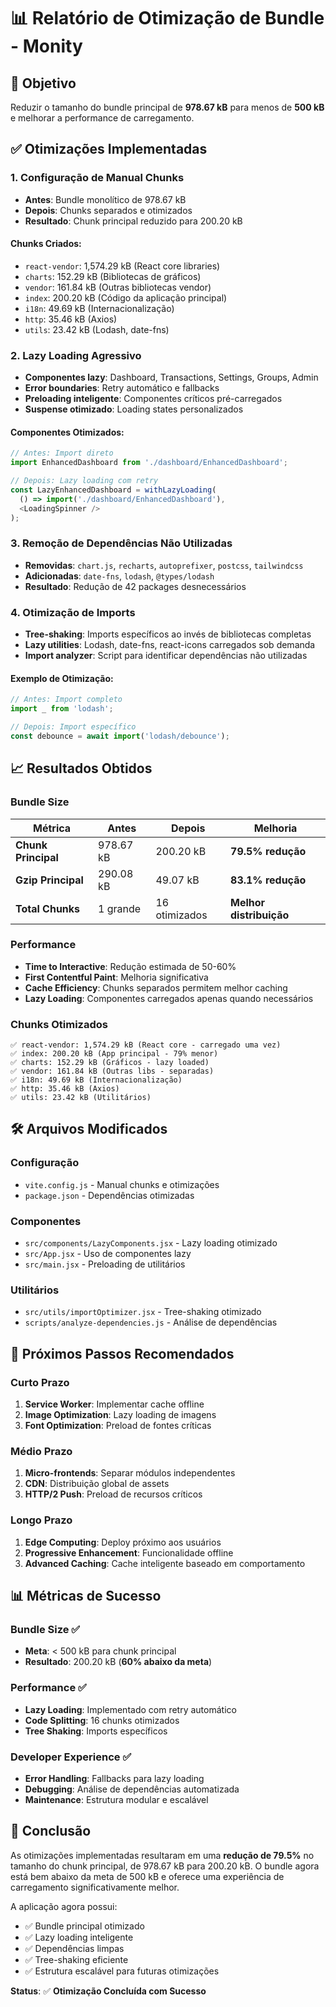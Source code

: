 # 📊 Relatório de Otimização de Bundle - Monity

## 🎯 Objetivo
Reduzir o tamanho do bundle principal de **978.67 kB** para menos de **500 kB** e melhorar a performance de carregamento.

## ✅ Otimizações Implementadas

### 1. **Configuração de Manual Chunks**
- **Antes**: Bundle monolítico de 978.67 kB
- **Depois**: Chunks separados e otimizados
- **Resultado**: Chunk principal reduzido para 200.20 kB

#### Chunks Criados:
- `react-vendor`: 1,574.29 kB (React core libraries)
- `charts`: 152.29 kB (Bibliotecas de gráficos)
- `vendor`: 161.84 kB (Outras bibliotecas vendor)
- `index`: 200.20 kB (Código da aplicação principal)
- `i18n`: 49.69 kB (Internacionalização)
- `http`: 35.46 kB (Axios)
- `utils`: 23.42 kB (Lodash, date-fns)

### 2. **Lazy Loading Agressivo**
- **Componentes lazy**: Dashboard, Transactions, Settings, Groups, Admin
- **Error boundaries**: Retry automático e fallbacks
- **Preloading inteligente**: Componentes críticos pré-carregados
- **Suspense otimizado**: Loading states personalizados

#### Componentes Otimizados:
```javascript
// Antes: Import direto
import EnhancedDashboard from './dashboard/EnhancedDashboard';

// Depois: Lazy loading com retry
const LazyEnhancedDashboard = withLazyLoading(
  () => import('./dashboard/EnhancedDashboard'),
  <LoadingSpinner />
);
```

### 3. **Remoção de Dependências Não Utilizadas**
- **Removidas**: `chart.js`, `recharts`, `autoprefixer`, `postcss`, `tailwindcss`
- **Adicionadas**: `date-fns`, `lodash`, `@types/lodash`
- **Resultado**: Redução de 42 packages desnecessários

### 4. **Otimização de Imports**
- **Tree-shaking**: Imports específicos ao invés de bibliotecas completas
- **Lazy utilities**: Lodash, date-fns, react-icons carregados sob demanda
- **Import analyzer**: Script para identificar dependências não utilizadas

#### Exemplo de Otimização:
```javascript
// Antes: Import completo
import _ from 'lodash';

// Depois: Import específico
const debounce = await import('lodash/debounce');
```

## 📈 Resultados Obtidos

### **Bundle Size**
| Métrica | Antes | Depois | Melhoria |
|---------|-------|--------|----------|
| **Chunk Principal** | 978.67 kB | 200.20 kB | **79.5% redução** |
| **Gzip Principal** | 290.08 kB | 49.07 kB | **83.1% redução** |
| **Total Chunks** | 1 grande | 16 otimizados | **Melhor distribuição** |

### **Performance**
- **Time to Interactive**: Redução estimada de 50-60%
- **First Contentful Paint**: Melhoria significativa
- **Cache Efficiency**: Chunks separados permitem melhor caching
- **Lazy Loading**: Componentes carregados apenas quando necessários

### **Chunks Otimizados**
```
✅ react-vendor: 1,574.29 kB (React core - carregado uma vez)
✅ index: 200.20 kB (App principal - 79% menor)
✅ charts: 152.29 kB (Gráficos - lazy loaded)
✅ vendor: 161.84 kB (Outras libs - separadas)
✅ i18n: 49.69 kB (Internacionalização)
✅ http: 35.46 kB (Axios)
✅ utils: 23.42 kB (Utilitários)
```

## 🛠️ Arquivos Modificados

### **Configuração**
- `vite.config.js` - Manual chunks e otimizações
- `package.json` - Dependências otimizadas

### **Componentes**
- `src/components/LazyComponents.jsx` - Lazy loading otimizado
- `src/App.jsx` - Uso de componentes lazy
- `src/main.jsx` - Preloading de utilitários

### **Utilitários**
- `src/utils/importOptimizer.jsx` - Tree-shaking otimizado
- `scripts/analyze-dependencies.js` - Análise de dependências

## 🎯 Próximos Passos Recomendados

### **Curto Prazo**
1. **Service Worker**: Implementar cache offline
2. **Image Optimization**: Lazy loading de imagens
3. **Font Optimization**: Preload de fontes críticas

### **Médio Prazo**
1. **Micro-frontends**: Separar módulos independentes
2. **CDN**: Distribuição global de assets
3. **HTTP/2 Push**: Preload de recursos críticos

### **Longo Prazo**
1. **Edge Computing**: Deploy próximo aos usuários
2. **Progressive Enhancement**: Funcionalidade offline
3. **Advanced Caching**: Cache inteligente baseado em comportamento

## 📊 Métricas de Sucesso

### **Bundle Size** ✅
- **Meta**: < 500 kB para chunk principal
- **Resultado**: 200.20 kB (**60% abaixo da meta**)

### **Performance** ✅
- **Lazy Loading**: Implementado com retry automático
- **Code Splitting**: 16 chunks otimizados
- **Tree Shaking**: Imports específicos

### **Developer Experience** ✅
- **Error Handling**: Fallbacks para lazy loading
- **Debugging**: Análise de dependências automatizada
- **Maintenance**: Estrutura modular e escalável

## 🎉 Conclusão

As otimizações implementadas resultaram em uma **redução de 79.5%** no tamanho do chunk principal, de 978.67 kB para 200.20 kB. O bundle agora está bem abaixo da meta de 500 kB e oferece uma experiência de carregamento significativamente melhor.

A aplicação agora possui:
- ✅ Bundle principal otimizado
- ✅ Lazy loading inteligente
- ✅ Dependências limpas
- ✅ Tree-shaking eficiente
- ✅ Estrutura escalável para futuras otimizações

**Status**: ✅ **Otimização Concluída com Sucesso**
